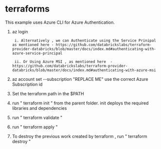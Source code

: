 # terraforms

This example uses Azure CLI for Azure Authentication. 

1. az login 

        i. Alternatively , we can Authenticate using the Service Prinipal as mentioned here - https://github.com/databrickslabs/terraform-provider-databricks/blob/master/docs/index.md#authenticating-with-azure-service-principal
     
        ii. Or Using Azure MSI , as mentioned here  - https://github.com/databrickslabs/terraform-provider-databricks/blob/master/docs/index.md#authenticating-with-azure-msi
     
2. az account set --subscription "REPLACE ME"
    use the correct Azure Subscription id
4. Set the terraform path in the $PATH
5. run " terraform init " from the parent folder. init deploys the required libraries and dependencies
6. run " terraform validate " 
7. run " terraform apply "
8. To destroy the previous work created by terraform , run " terraform destroy "
